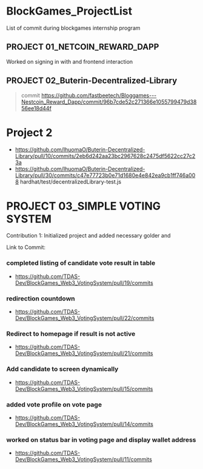 # BlockGames_ProjectList
List of commit during blockgames internship program

## PROJECT 01_NETCOIN_REWARD_DAPP
Worked on signing in with and frontend interaction

## PROJECT 02_Buterin-Decentralized-Library
> commit
https://github.com/fastbeetech/Bloggames---Nestcoin_Reward_Dapp/commit/96b7cde52c271366e1055799479d3856ee18d44f


# Project 2

- https://github.com/IhuomaO/Buterin-Decentralized-Library/pull/10/commits/2eb6d242aa23bc2967628c2475df5622cc27c23a
- https://github.com/IhuomaO/Buterin-Decentralized-Library/pull/30/commits/c47e77723b0e71d1680e4e842ea9cb1ff746a008
hardhat/test/decentralizedLibrary-test.js

# PROJECT 03_SIMPLE VOTING SYSTEM
Contribution 1: Initialized project and added necessary golder and

Link to Commit: 
### completed listing of candidate vote result in table
+ https://github.com/TDAS-Dev/BlockGames_Web3_VotingSystem/pull/19/commits

### redirection countdown
+ https://github.com/TDAS-Dev/BlockGames_Web3_VotingSystem/pull/22/commits

### Redirect to homepage if result is not active
+ https://github.com/TDAS-Dev/BlockGames_Web3_VotingSystem/pull/21/commits

### Add candidate to screen dynamically 
+ https://github.com/TDAS-Dev/BlockGames_Web3_VotingSystem/pull/15/commits

### added vote profile on vote page
+ https://github.com/TDAS-Dev/BlockGames_Web3_VotingSystem/pull/14/commits

### worked on status bar in voting page and display wallet address
+ https://github.com/TDAS-Dev/BlockGames_Web3_VotingSystem/pull/11/commits


